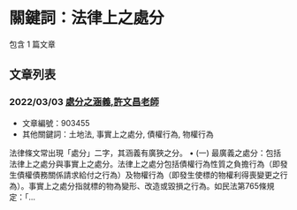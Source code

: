 # 關鍵詞：法律上之處分

包含 1 篇文章

## 文章列表

### 2022/03/03 [處分之涵義,許文昌老師](../../articles/903455_%E8%99%95%E5%88%86%E4%B9%8B%E6%B6%B5%E7%BE%A9%2C%E8%A8%B1%E6%96%87%E6%98%8C%E8%80%81%E5%B8%AB.md)
- 文章編號：903455
- 其他關鍵詞：土地法, 事實上之處分, 債權行為, 物權行為

法律條文常出現「處分」二字，其涵義有廣狹之分。 • (一) 最廣義之處分：包括法律上之處分與事實上之處分。法律上之處分包括債權行為性質之負擔行為（即發生債權債務關係請求給付之行為）及物權行為（即發生使標的物權利得喪變更之行為）。事實上之處分指就標的物為變形、改造或毀損之行為。如民法第765條規定：「...
